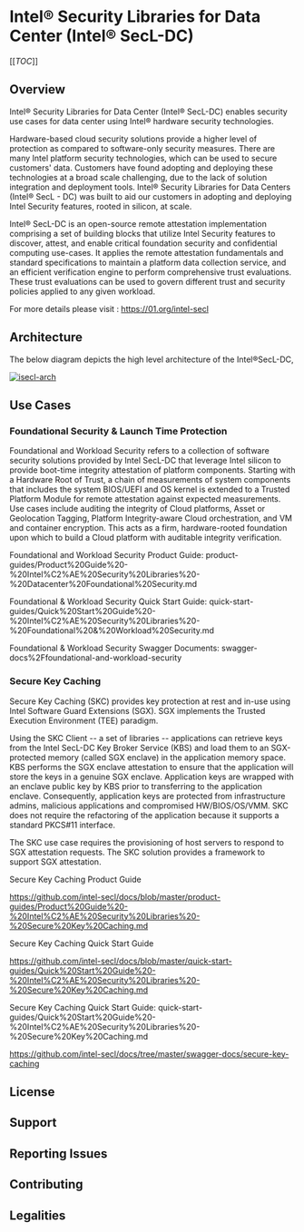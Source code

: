 # Intel® Security Libraries for Data Center (Intel® SecL-DC)

[[_TOC_]]

## Overview

Intel® Security Libraries for Data Center (Intel® SecL-DC) enables security use cases for data center using Intel® hardware security technologies.

Hardware-based cloud security solutions provide a higher level of protection as compared to software-only security measures. There are many Intel platform security technologies, which can be used to secure customers' data. Customers have found adopting and deploying these technologies at a broad scale challenging, due to the lack of solution integration and deployment tools. Intel® Security Libraries for Data Centers (Intel® SecL - DC) was built to aid our customers in adopting and deploying Intel Security features, rooted in silicon, at scale.

Intel® SecL-DC is an open-source remote attestation implementation comprising a set of building blocks that utilize Intel Security features to discover, attest, and enable critical foundation security and confidential computing use-cases. It applies the remote attestation fundamentals and standard specifications to maintain a platform data collection service, and an efficient verification engine to perform comprehensive trust evaluations. These trust evaluations can be used to govern different trust and security policies applied to any given workload.

For more details please visit : https://01.org/intel-secl

## Architecture

The below diagram depicts the high level architecture of the Intel®SecL-DC,

[![isecl-arch](https://github.com/intel-secl/intel-secl/raw/master/docs/diagrams/isecl-arch.png)](https://github.com/intel-secl/intel-secl/blob/master/docs/diagrams/isecl-arch.png)



## Use Cases

### Foundational Security & Launch Time Protection

Foundational and Workload Security refers to a collection of software security solutions provided by Intel SecL-DC that leverage Intel silicon to provide boot-time integrity attestation of platform components.  Starting with a Hardware Root of Trust, a chain of measurements of system components that includes the system BIOS/UEFI and OS kernel is extended to a Trusted Platform Module for remote attestation against expected measurements.  Use cases include auditing the integrity of Cloud platforms, Asset or Geolocation Tagging, Platform Integrity-aware Cloud orchestration, and VM and container encryption.  This acts as a firm, hardware-rooted foundation upon which to build a Cloud platform with auditable integrity verification.  

Foundational and Workload Security Product Guide: product-guides/Product%20Guide%20-%20Intel%C2%AE%20Security%20Libraries%20-%20Datacenter%20Foundational%20Security.md

Foundational & Workload Security Quick Start Guide: quick-start-guides/Quick%20Start%20Guide%20-%20Intel%C2%AE%20Security%20Libraries%20-%20Foundational%20&%20Workload%20Security.md

Foundational & Workload Security Swagger Documents: swagger-docs%2Ffoundational-and-workload-security


### Secure Key Caching

Secure Key Caching (SKC) provides key protection at rest and in-use using Intel Software Guard Extensions (SGX). SGX implements the Trusted Execution Environment (TEE) paradigm.

Using the SKC Client -- a set of libraries -- applications can retrieve keys from the Intel SecL-DC Key Broker Service (KBS) and load them to an SGX-protected memory (called SGX enclave) in the application memory space. KBS performs the SGX enclave attestation to ensure that the application will store the keys in a genuine SGX enclave. Application keys are wrapped with an enclave public key by KBS prior to transferring to the application enclave. Consequently, application keys are protected from infrastructure admins, malicious applications and compromised HW/BIOS/OS/VMM. SKC does not require the refactoring of the application because it supports a standard PKCS#11 interface.

The SKC use case requires the provisioning of host servers to respond to SGX attestation requests. The SKC solution provides a framework to support SGX attestation.

Secure Key Caching Product Guide

https://github.com/intel-secl/docs/blob/master/product-guides/Product%20Guide%20-%20Intel%C2%AE%20Security%20Libraries%20-%20Secure%20Key%20Caching.md

Secure Key Caching Quick Start Guide

https://github.com/intel-secl/docs/blob/master/quick-start-guides/Quick%20Start%20Guide%20-%20Intel%C2%AE%20Security%20Libraries%20-%20Secure%20Key%20Caching.md

Secure Key Caching Quick Start Guide: quick-start-guides/Quick%20Start%20Guide%20-%20Intel%C2%AE%20Security%20Libraries%20-%20Secure%20Key%20Caching.md

https://github.com/intel-secl/docs/tree/master/swagger-docs/secure-key-caching


## License 

## Support 

## Reporting Issues

## Contributing 

## Legalities
